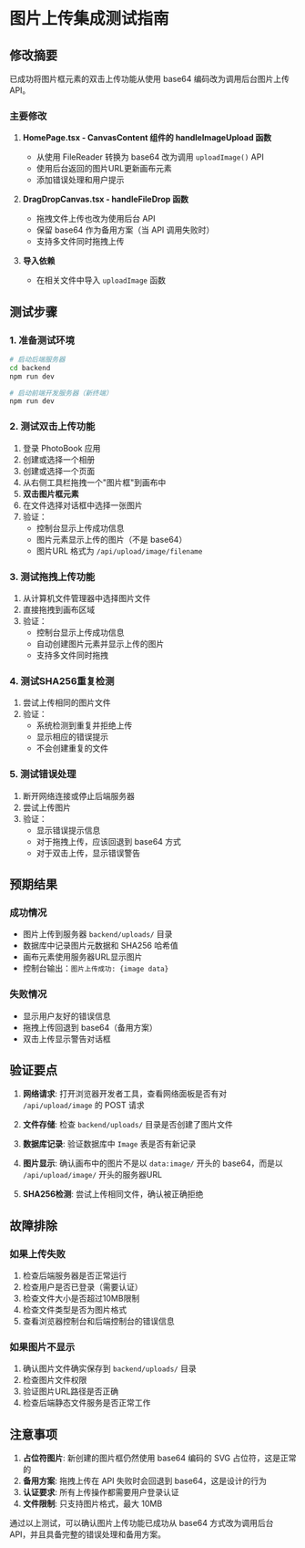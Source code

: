# 图片上传集成测试指南

## 修改摘要

已成功将图片框元素的双击上传功能从使用 base64 编码改为调用后台图片上传 API。

### 主要修改

1. **HomePage.tsx - CanvasContent 组件的 handleImageUpload 函数**
   - 从使用 FileReader 转换为 base64 改为调用 `uploadImage()` API
   - 使用后台返回的图片URL更新画布元素
   - 添加错误处理和用户提示

2. **DragDropCanvas.tsx - handleFileDrop 函数**
   - 拖拽文件上传也改为使用后台 API
   - 保留 base64 作为备用方案（当 API 调用失败时）
   - 支持多文件同时拖拽上传

3. **导入依赖**
   - 在相关文件中导入 `uploadImage` 函数

## 测试步骤

### 1. 准备测试环境
```bash
# 启动后端服务器
cd backend
npm run dev

# 启动前端开发服务器（新终端）
npm run dev
```

### 2. 测试双击上传功能
1. 登录 PhotoBook 应用
2. 创建或选择一个相册
3. 创建或选择一个页面
4. 从右侧工具栏拖拽一个"图片框"到画布中
5. **双击图片框元素**
6. 在文件选择对话框中选择一张图片
7. 验证：
   - 控制台显示上传成功信息
   - 图片元素显示上传的图片（不是 base64）
   - 图片URL 格式为 `/api/upload/image/filename`

### 3. 测试拖拽上传功能
1. 从计算机文件管理器中选择图片文件
2. 直接拖拽到画布区域
3. 验证：
   - 控制台显示上传成功信息
   - 自动创建图片元素并显示上传的图片
   - 支持多文件同时拖拽

### 4. 测试SHA256重复检测
1. 尝试上传相同的图片文件
2. 验证：
   - 系统检测到重复并拒绝上传
   - 显示相应的错误提示
   - 不会创建重复的文件

### 5. 测试错误处理
1. 断开网络连接或停止后端服务器
2. 尝试上传图片
3. 验证：
   - 显示错误提示信息
   - 对于拖拽上传，应该回退到 base64 方式
   - 对于双击上传，显示错误警告

## 预期结果

### 成功情况
- 图片上传到服务器 `backend/uploads/` 目录
- 数据库中记录图片元数据和 SHA256 哈希值
- 画布元素使用服务器URL显示图片
- 控制台输出：`图片上传成功: {image data}`

### 失败情况  
- 显示用户友好的错误信息
- 拖拽上传回退到 base64（备用方案）
- 双击上传显示警告对话框

## 验证要点

1. **网络请求**: 打开浏览器开发者工具，查看网络面板是否有对 `/api/upload/image` 的 POST 请求

2. **文件存储**: 检查 `backend/uploads/` 目录是否创建了图片文件

3. **数据库记录**: 验证数据库中 `Image` 表是否有新记录

4. **图片显示**: 确认画布中的图片不是以 `data:image/` 开头的 base64，而是以 `/api/upload/image/` 开头的服务器URL

5. **SHA256检测**: 尝试上传相同文件，确认被正确拒绝

## 故障排除

### 如果上传失败
1. 检查后端服务器是否正常运行
2. 检查用户是否已登录（需要认证）
3. 检查文件大小是否超过10MB限制
4. 检查文件类型是否为图片格式
5. 查看浏览器控制台和后端控制台的错误信息

### 如果图片不显示
1. 确认图片文件确实保存到 `backend/uploads/` 目录
2. 检查图片文件权限
3. 验证图片URL路径是否正确
4. 检查后端静态文件服务是否正常工作

## 注意事项

1. **占位符图片**: 新创建的图片框仍然使用 base64 编码的 SVG 占位符，这是正常的
2. **备用方案**: 拖拽上传在 API 失败时会回退到 base64，这是设计的行为
3. **认证要求**: 所有上传操作都需要用户登录认证
4. **文件限制**: 只支持图片格式，最大 10MB

通过以上测试，可以确认图片上传功能已成功从 base64 方式改为调用后台 API，并且具备完整的错误处理和备用方案。